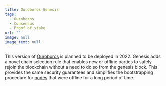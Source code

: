 ```yaml
---
title: Ouroboros Genesis
tags:
  - Ouroboros
  - Consensus
  - Proof of stake
url: ""
image: null
image_text: null
---
```


This version of [Ouroboros](https://www.essentialcardano.io/glossary/ouroboros) is planned to be deployed in 2022. Genesis adds a novel chain selection rule that enables new or offline parties to safely rejoin the blockchain without a need to do so from the genesis block. This provides the same security guarantees and simplifies the bootstrapping procedure for [nodes](https://www.essentialcardano.io/glossary/node) that were offline for a long period of time.
